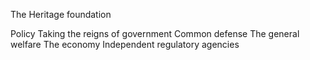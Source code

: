 The Heritage foundation 

Policy
Taking the reigns of government 
Common defense
The general welfare 
The economy 
Independent regulatory agencies

